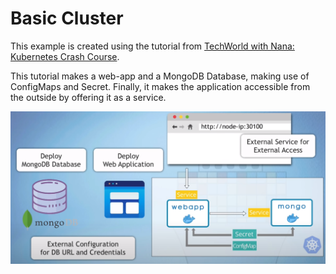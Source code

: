 # Basic Cluster

This example is created using the tutorial from [TechWorld with Nana: Kubernetes Crash Course](https://youtu.be/s_o8dwzRlu4?t=2479).

This tutorial makes a web-app and a MongoDB Database, making use of ConfigMaps and Secret.
Finally, it makes the application accessible from the outside by offering it as a service.

<img src="https://github.com/DanielFPerez/kubernetes_basics/blob/main/basic_cluster/webapp_cluster_arch.png" width="700">
